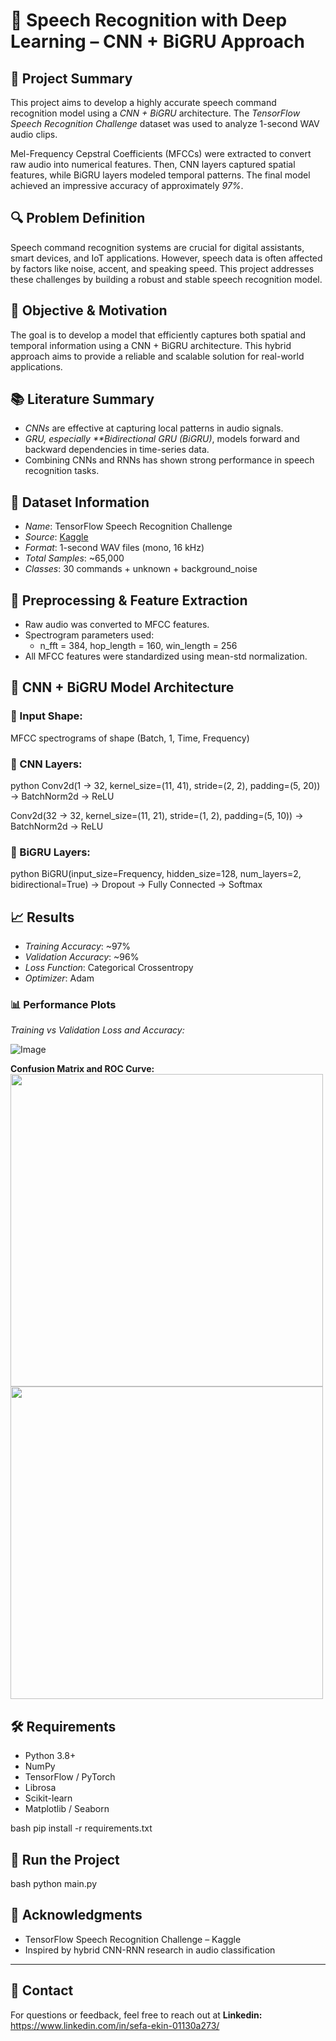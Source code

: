 # 🎤 Speech Recognition with Deep Learning – CNN + BiGRU Approach

## 📌 Project Summary

This project aims to develop a highly accurate speech command recognition model using a *CNN + BiGRU* architecture. The *TensorFlow Speech Recognition Challenge* dataset was used to analyze 1-second WAV audio clips.

Mel-Frequency Cepstral Coefficients (MFCCs) were extracted to convert raw audio into numerical features. Then, CNN layers captured spatial features, while BiGRU layers modeled temporal patterns. The final model achieved an impressive accuracy of approximately *97%*.



## 🔍 Problem Definition

Speech command recognition systems are crucial for digital assistants, smart devices, and IoT applications. However, speech data is often affected by factors like noise, accent, and speaking speed. This project addresses these challenges by building a robust and stable speech recognition model.



## 🎯 Objective & Motivation

The goal is to develop a model that efficiently captures both spatial and temporal information using a CNN + BiGRU architecture. This hybrid approach aims to provide a reliable and scalable solution for real-world applications.



## 📚 Literature Summary

- *CNNs* are effective at capturing local patterns in audio signals.
- *GRU, especially **Bidirectional GRU (BiGRU)*, models forward and backward dependencies in time-series data.
- Combining CNNs and RNNs has shown strong performance in speech recognition tasks.



## 📁 Dataset Information

- *Name*: TensorFlow Speech Recognition Challenge  
- *Source*: [Kaggle](https://www.kaggle.com/competitions/tensorflow-speech-recognition-challenge/data)  
- *Format*: 1-second WAV files (mono, 16 kHz)  
- *Total Samples*: ~65,000  
- *Classes*: 30 commands + unknown + background_noise



## 🧪 Preprocessing & Feature Extraction

- Raw audio was converted to MFCC features.
- Spectrogram parameters used:
  - n_fft = 384, hop_length = 160, win_length = 256
- All MFCC features were standardized using mean-std normalization.



## 🧠 CNN + BiGRU Model Architecture

### 🔹 Input Shape:
MFCC spectrograms of shape (Batch, 1, Time, Frequency)

### 🔹 CNN Layers:
python
Conv2d(1 → 32, kernel_size=(11, 41), stride=(2, 2), padding=(5, 20))
→ BatchNorm2d → ReLU

Conv2d(32 → 32, kernel_size=(11, 21), stride=(1, 2), padding=(5, 10))
→ BatchNorm2d → ReLU

### 🔹 BiGRU Layers:

python
BiGRU(input_size=Frequency, hidden_size=128, num_layers=2, bidirectional=True)
→ Dropout → Fully Connected → Softmax




## 📈 Results

* *Training Accuracy*: \~97%
* *Validation Accuracy*: \~96%
* *Loss Function*: Categorical Crossentropy
* *Optimizer*: Adam

### 📊 Performance Plots

*Training vs Validation Loss and Accuracy:*

![Image](https://github.com/user-attachments/assets/73817ca4-7b49-40c1-9c3c-b75f2474b09d)

**Confusion Matrix and ROC Curve:**                               
<img src="https://github.com/user-attachments/assets/fa3630b8-df8d-4d63-aa17-529e7764e58f" width="500"/>
<img src="https://github.com/user-attachments/assets/77063eae-5f5f-4d0e-91a2-ac16f225b605" width="500"/>



## 🛠️ Requirements

* Python 3.8+
* NumPy
* TensorFlow / PyTorch
* Librosa
* Scikit-learn
* Matplotlib / Seaborn

bash
pip install -r requirements.txt




## 🚀 Run the Project

bash
python main.py




## 📌 Acknowledgments

* TensorFlow Speech Recognition Challenge – Kaggle
* Inspired by hybrid CNN-RNN research in audio classification

---

## 📧 Contact

For questions or feedback, feel free to reach out at **Linkedin:** https://www.linkedin.com/in/sefa-ekin-01130a273/


